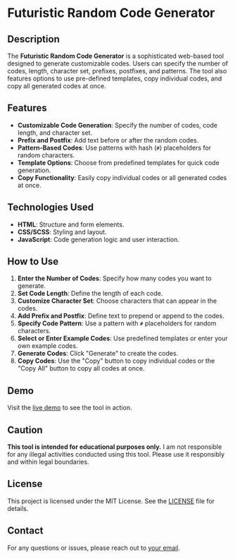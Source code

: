 # Futuristic Random Code Generator

## Description

The **Futuristic Random Code Generator** is a sophisticated web-based tool designed to generate customizable codes. Users can specify the number of codes, length, character set, prefixes, postfixes, and patterns. The tool also features options to use pre-defined templates, copy individual codes, and copy all generated codes at once.

## Features

- **Customizable Code Generation**: Specify the number of codes, code length, and character set.
- **Prefix and Postfix**: Add text before or after the random codes.
- **Pattern-Based Codes**: Use patterns with hash (`#`) placeholders for random characters.
- **Template Options**: Choose from predefined templates for quick code generation.
- **Copy Functionality**: Easily copy individual codes or all generated codes at once.

## Technologies Used

- **HTML**: Structure and form elements.
- **CSS/SCSS**: Styling and layout.
- **JavaScript**: Code generation logic and user interaction.

## How to Use

1. **Enter the Number of Codes**: Specify how many codes you want to generate.
2. **Set Code Length**: Define the length of each code.
3. **Customize Character Set**: Choose characters that can appear in the codes.
4. **Add Prefix and Postfix**: Define text to prepend or append to the codes.
5. **Specify Code Pattern**: Use a pattern with `#` placeholders for random characters.
6. **Select or Enter Example Codes**: Use predefined templates or enter your own example codes.
7. **Generate Codes**: Click "Generate" to create the codes.
8. **Copy Codes**: Use the "Copy" button to copy individual codes or the "Copy All" button to copy all codes at once.

## Demo

Visit the [live demo](#) to see the tool in action.

## Caution

**This tool is intended for educational purposes only.** I am not responsible for any illegal activities conducted using this tool. Please use it responsibly and within legal boundaries.

## License

This project is licensed under the MIT License. See the [LICENSE](LICENSE) file for details.

## Contact

For any questions or issues, please reach out to [your email](karthikssathyan1@gmail.com).

